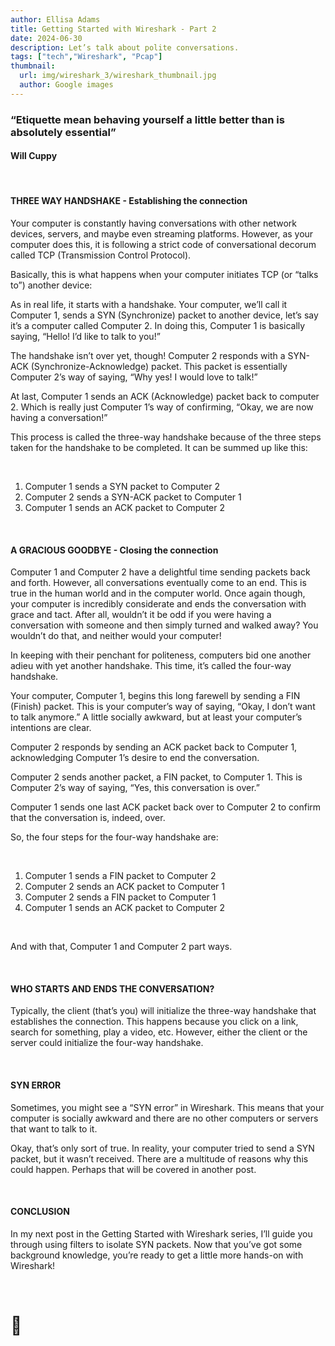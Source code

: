 ```yaml
---
author: Ellisa Adams
title: Getting Started with Wireshark - Part 2
date: 2024-06-30
description: Let’s talk about polite conversations. 
tags: ["tech","Wireshark", "Pcap"]
thumbnail:
  url: img/wireshark_3/wireshark_thumbnail.jpg
  author: Google images
---
```


### “Etiquette mean behaving yourself a little better than is absolutely essential”

#### Will Cuppy

&nbsp;

#### THREE WAY HANDSHAKE - Establishing the connection

Your computer is constantly having conversations with other network devices, servers, and maybe even streaming platforms. However, as your computer does this, it is following a strict code of conversational decorum called TCP (Transmission Control Protocol).

Basically, this is what happens when your computer initiates TCP (or “talks to”) another device:

As in real life, it starts with a handshake. Your computer, we’ll call it Computer 1, sends a SYN (Synchronize) packet to another device, let’s say it’s a computer called Computer 2. In doing this, Computer 1 is basically saying, “Hello! I’d like to talk to you!”

The handshake isn’t over yet, though! Computer 2 responds with a SYN-ACK (Synchronize-Acknowledge) packet. This packet is essentially Computer 2’s way of saying, “Why yes! I would love to talk!”

At last, Computer 1 sends an ACK (Acknowledge) packet back to computer 2. Which is really just Computer 1’s way of confirming, “Okay, we are now having a conversation!”

This process is called the three-way handshake because of the three steps taken for the handshake to be completed. It can be summed up like this:

&nbsp;

1. Computer 1 sends a SYN packet to Computer 2
2. Computer 2 sends a SYN-ACK packet to Computer 1
3. Computer 1 sends an ACK packet to Computer 2

&nbsp;

#### A GRACIOUS GOODBYE - Closing the connection

Computer 1 and Computer 2 have a delightful time sending packets back and forth. However, all conversations eventually come to an end. This is true in the human world and in the computer world. Once again though, your computer is incredibly considerate and ends the conversation with grace and tact. After all, wouldn’t it be odd if you were having a conversation with someone and then simply turned and walked away? You wouldn’t do that, and neither would your computer!

In keeping with their penchant for politeness, computers bid one another adieu with yet another handshake. This time, it’s called the four-way handshake.

Your computer, Computer 1,  begins this long farewell by sending a FIN (Finish) packet. This is your computer’s way of saying, “Okay, I don’t want to talk anymore.” A little socially awkward, but at least your computer’s intentions are clear.

Computer 2 responds by sending an ACK packet back to Computer 1, acknowledging Computer 1’s desire to end the conversation. 

Computer 2 sends another packet, a FIN packet, to Computer 1. This is Computer 2’s way of saying, “Yes, this conversation is over.”

Computer 1 sends one last ACK packet back over to Computer 2 to confirm that the conversation is, indeed, over.

So, the four steps for the four-way handshake are:

&nbsp;

1. Computer 1 sends a FIN packet to Computer 2
2. Computer 2 sends an ACK packet to Computer 1
3. Computer 2 sends a FIN packet to Computer 1
4. Computer 1 sends an ACK packet to Computer 2

&nbsp;

And with that, Computer 1 and Computer 2 part ways.

&nbsp;

#### WHO STARTS AND ENDS THE CONVERSATION?

Typically, the client (that’s you) will initialize the three-way handshake that establishes the connection. This happens because you click on a link, search for something, play a video, etc. However, either the client or the server could initialize the four-way handshake.

&nbsp;

#### SYN ERROR

Sometimes, you might see a “SYN error” in Wireshark. This means that your computer is socially awkward and there are no other computers or servers that want to talk to it.

Okay, that’s only sort of true. In reality, your computer tried to send a SYN packet, but it wasn’t received. There are a multitude of reasons why this could happen. Perhaps that will be covered in another post.

&nbsp;

#### CONCLUSION

In my next post in the Getting Started with Wireshark series, I’ll guide you through using filters to isolate SYN packets. Now that you’ve got some background knowledge, you’re ready to get a little more hands-on with Wireshark!

&nbsp;

# 🤝